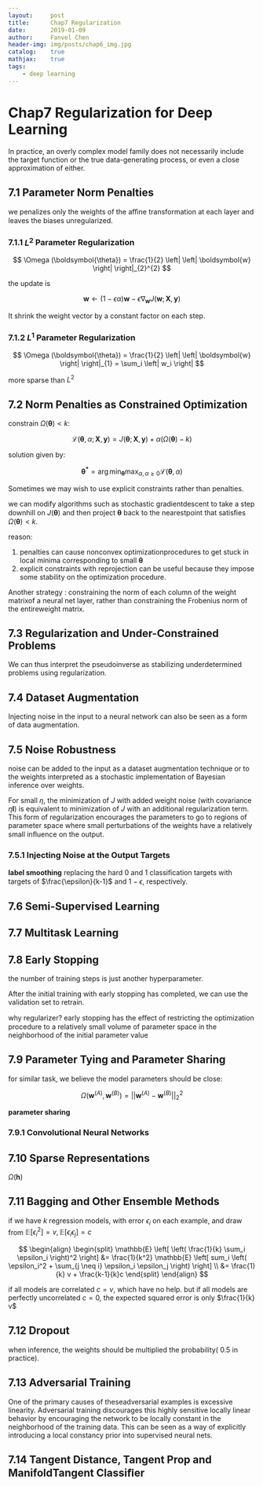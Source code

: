 ```yaml
---
layout:     post
title:      Chap7 Regularization
date:       2019-01-09
author:     Fanvel Chen
header-img: img/posts/chap6_img.jpg
catalog:    true
mathjax:    true
tags:
    - deep learning
---
```


# Chap7 Regularization for Deep Learning

In practice, an overly complex model family does not necessarily include the target function or the true data-generating process, or even a close approximation of either.

## 7.1 Parameter Norm Penalties

we penalizes only the weights of the aﬃne transformation at each layer and leaves the biases unregularized.

### 7.1.1 $L^2$ Parameter Regularization

$$
\Omega (\boldsymbol{\theta}) = \frac{1}{2} \left| \left| \boldsymbol{w} \right| \right|_{2}^{2}
$$

the update is

$$
\boldsymbol{w} \gets (1-\epsilon \alpha)\boldsymbol{w} - \epsilon \nabla_{\boldsymbol{w}} J(\boldsymbol{w};\boldsymbol{X},\boldsymbol{y})
$$

It shrink the weight vector by a constant factor on each step.

### 7.1.2 $L^1$ Parameter Regularization

$$
\Omega (\boldsymbol{\theta}) = \frac{1}{2} \left| \left| \boldsymbol{w} \right| \right|_{1} = \sum_i \left| w_i  \right|
$$

more sparse than $L^2$

## 7.2 Norm Penalties as Constrained Optimization

constrain $\Omega (\boldsymbol{\theta}) < k$:

$$
\mathcal{L}(\boldsymbol{\theta},\alpha; \boldsymbol{X},\boldsymbol{y}) = J(\boldsymbol{\theta}; \boldsymbol{X},\boldsymbol{y}) + \alpha (\Omega (\boldsymbol{\theta}) - k)
$$

solution given by:

$$
\boldsymbol{\theta^{*}} = \arg \min_{\boldsymbol{\theta}} \max_{\alpha, \alpha \geq 0} \mathcal{L}(\boldsymbol{\theta},\alpha)
$$

Sometimes we may wish to use explicit constraints rather than penalties.

we can modify algorithms such as stochastic gradientdescent to take a step downhill on $J(\boldsymbol{\theta})$ and then project $\boldsymbol{\theta}$ back to the nearestpoint that satisﬁes $\Omega (\boldsymbol{\theta})< k$.

reason:

1. penalties can cause nonconvex optimizationprocedures to get stuck in local minima corresponding to small $\boldsymbol{\theta}$
2. explicit constraints with reprojection can be useful because they impose some stability on the optimization procedure.

Another strategy : constraining the norm of each column of the weight matrixof a neural net layer, rather than constraining the Frobenius norm of the entireweight matrix.

## 7.3 Regularization and Under-Constrained Problems

We can thus interpret the pseudoinverse as stabilizing underdetermined problems using regularization.

## 7.4 Dataset Augmentation

Injecting noise in the input to a neural network can also be seen as a form of data augmentation.

## 7.5 Noise Robustness

noise can be added to the input as a dataset augmentation technique or to the weights interpreted as a stochastic implementation of Bayesian inference over weights.

For small $\eta$, the minimization of $J$ with added weight noise (with covariance $\eta \boldsymbol{I}$) is equivalent to minimization of $J$ with an additional regularization term. This form of regularization encourages the parameters to go to regions of parameter space where small perturbations of the weights have a relatively small inﬂuence on the output.

### 7.5.1 Injecting Noise at the Output Targets

**label smoothing** replacing the hard 0 and 1 classiﬁcation targets with targets of $\frac{\epsilon}{k-1}$ and $1-\epsilon$, respectively.

## 7.6 Semi-Supervised Learning

## 7.7 Multitask Learning

## 7.8 Early Stopping

the number of training steps is just another hyperparameter.

After the initial training with early stopping has completed, we can use the validation set to retrain.

why regularizer? early stopping has the eﬀect of restricting the optimization procedure to a relatively small volume of parameter space in the neighborhood of the initial parameter value

## 7.9 Parameter Tying and Parameter Sharing

for similar task, we believe the model parameters should be close:

$$
\Omega (\boldsymbol{w}^{(A)},\boldsymbol{w}^{(B)}) = \left| \left| \boldsymbol{w}^{(A)} - \boldsymbol{w}^{(B)}  \right| \right|_{2}^{2}
$$

**parameter sharing**

### 7.9.1 Convolutional Neural Networks

## 7.10 Sparse Representations

$\Omega (\boldsymbol{h})$

## 7.11 Bagging and Other Ensemble Methods

if we have $k$ regression models, with error $\epsilon_i$ on each example, and draw from $\mathbb{E} [\epsilon_i^2] = v, \mathbb{E} [\epsilon_i \epsilon_j] = c$

$$
\begin{align}
\begin{split}
\mathbb{E} \left[ \left( \frac{1}{k} \sum_i \epsilon_i  \right)^2 \right]  &= \frac{1}{k^2} \mathbb{E} \left[  sum_i \left( \epsilon_i^2 + \sum_{j \neq i} \epsilon_i \epsilon_j \right) \right] \\
&= \frac{1}{k} v + \frac{k-1}{k}c
\end{split}
\end{align}
$$

if all models are correlated $c = v$, which have no help. but if all models are perfectly uncorrelated $c = 0$, the expected squared error is only $\frac{1}{k} v$

## 7.12 Dropout

when inference, the weights should be multiplied the probability( 0.5 in practice).

## 7.13 Adversarial Training

One of the primary causes of theseadversarial examples is excessive linearity. Adversarial training discourages this highly sensitive locally linear behavior by encouraging the network to be locally constant in the neighborhood of the training data. This can be seen as a way of explicitly introducing a local constancy prior into supervised neural nets.

## 7.14 Tangent Distance, Tangent Prop and ManifoldTangent Classiﬁer

